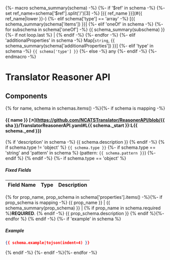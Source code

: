 {%- macro schema_summary(schema) -%}
    {%- if '$ref' in schema -%}
        {%- set ref_name=schema['$ref'].split('/')[3] -%}
        [{{ ref_name }}](#{{ ref_name|lower }}-)
    {%- elif schema['type'] == 'array' -%}
        [{{ schema_summary(schema['items']) }}]
    {%- elif 'oneOf' in schema -%}
        {%- for subschema in schema['oneOf'] -%}
            {{ schema_summary(subschema) }}
            {%- if not loop.last %} \| {% endif -%}
        {%- endfor -%}
    {%- elif 'additionalProperties' in schema -%}
        Map[`string`, {{ schema_summary(schema['additionalProperties']) }}]
    {%- elif 'type' in schema -%}
        `{{ schema['type'] }}`
    {%- else -%}
        any
    {%- endif -%}
{%- endmacro -%}

# Translator Reasoner API

## Components

{% for name, schema in schemas.items() -%}{%- if schema is mapping -%}
#### {{ name }} [↗](https://github.com/NCATSTranslator/ReasonerAPI/blob/{{ sha }}/TranslatorReasonerAPI.yaml#L{{ schema._start }}:L{{ schema._end }})

{% if 'description' in schema -%}
{{ schema.description }}
{% endif -%}
{% if schema.type != 'object' %}
`{{ schema.type }}`
{%- if schema.type == 'string' and 'pattern' in schema %} (pattern: `{{ schema.pattern }}`)
{%- endif %}
{% endif -%}
{%- if schema.type == 'object' %}
##### Fixed Fields

Field Name | Type | Description
---|:---:|---
{% for prop_name, prop_schema in schema['properties'].items() -%}{%- if prop_schema is mapping -%}
    {{ prop_name }} | {{ schema_summary(prop_schema) }} | {% if prop_name in schema.required %}**REQUIRED**. {% endif -%}
    {{ prop_schema.description }}
{% endif %}{%- endfor %}
{% endif -%}
{%- if 'example' in schema %}
##### Example

```json
{{ schema.example|tojson(indent=4) }}
```

{% endif -%}
{%- endif -%}{%- endfor -%}
